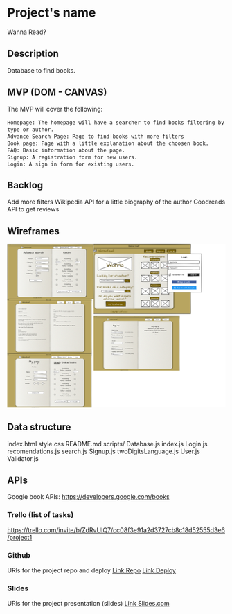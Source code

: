 # Project's name
Wanna Read?

## Description
Database to find books.

## MVP (DOM - CANVAS)
The MVP will cover the following:

    Homepage: The homepage will have a searcher to find books filtering by type or author.
    Advance Search Page: Page to find books with more filters
    Book page: Page with a little explanation about the choosen book.
    FAQ: Basic information about the page.
    Signup: A registration form for new users.
    Login: A sign in form for existing users.

## Backlog    
Add more filters
Wikipedia API for a little biography of the author
Goodreads API to get reviews


## Wireframes    
<img src='img/wireframe/layout.jpg' alt='layout' />

## Data structure
index.html
style.css
README.md
scripts/
    Database.js
    index.js
    Login.js
    recomendations.js
    search.js
    Signup.js
    twoDigitsLanguage.js
    User.js
    Validator.js

## APIs
Google book APIs: https://developers.google.com/books

### Trello (list of tasks)
https://trello.com/invite/b/ZdRvUIQ7/cc08f3e91a2d3727cb8c18d52555d3e6/project1


### Github
URls for the project repo and deploy
[Link Repo](https://github.com/xcaparros89/Big-project-1)
[Link Deploy](https://xcaparros89.github.io/Big-project-1/)


### Slides
URls for the project presentation (slides)
[Link Slides.com](https://docs.google.com/presentation/d/130yGkFJ5XKPbrTdCO1CELOIhYpJqPEHKf2yXl2gHAPA/edit?usp=sharing)